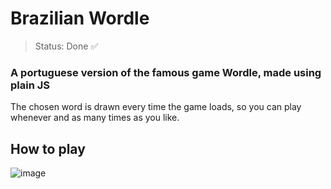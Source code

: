 <h1> Brazilian Wordle </h1>

> Status: Done 	✅

### A portuguese version of the famous game Wordle, made using plain JS
The chosen word is drawn every time the game loads, so you can play whenever and as many times as you like.

## How to play

![image](https://user-images.githubusercontent.com/86533928/197253266-c39876a4-18a4-4aa7-9d75-e64c071d06b7.png)


